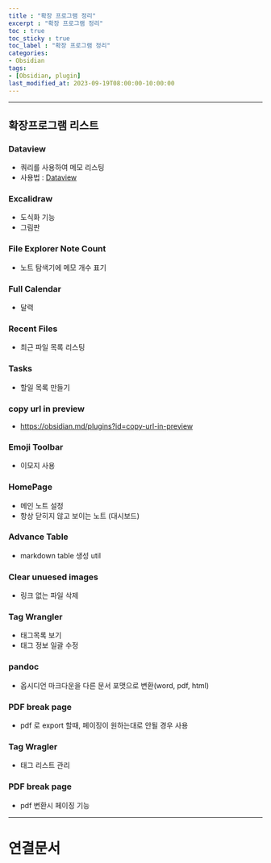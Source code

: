 ```yaml
---
title : "확장 프로그램 정리"
excerpt : "확장 프로그램 정리"
toc : true
toc_sticky : true
toc_label : "확장 프로그램 정리"
categories:
- Obsidian
tags:
- [Obsidian, plugin]
last_modified_at: 2023-09-19T08:00:00-10:00:00
---
```

  
---
  
## 확장프로그램 리스트
  
### Dataview
- 쿼리를 사용하여 메모 리스팅
-  사용법 : [Dataview](../../obsidian/obsidian-Dataview)
  
### Excalidraw
- 도식화 기능
- 그림판
  
### File Explorer Note Count
- 노트 탐색기에 메모 개수 표기
  
### Full Calendar
- 달력
  
### Recent Files
- 최근 파일 목록 리스팅
  
### Tasks
- 할일 목록 만들기
  
### copy url in preview
- https://obsidian.md/plugins?id=copy-url-in-preview
  
### Emoji Toolbar
- 이모지 사용
  
### HomePage
- 메인 노트 설정
- 항상 닫히지 않고 보이는 노트 (대시보드)
  
### Advance Table
- markdown table 생성 util
  
### Clear unuesed images
- 링크 없는 파일 삭제
  
### Tag Wrangler
- 태그목록 보기
- 태그 정보 일괄 수정
  
### pandoc
- 옵시디언 마크다운을 다른 문서 포맷으로 변환(word, pdf, html)
  
### PDF break page
- pdf 로 export 할때, 페이징이 원하는대로 안될 경우 사용
  
### Tag Wragler
- 태그 리스트 관리
  
### PDF break page
- pdf 변환시 페이징 기능

---
  
# 연결문서
  
